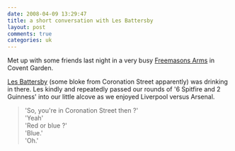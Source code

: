 ```yaml
---
date: 2008-04-09 13:29:47
title: a short conversation with Les Battersby
layout: post
comments: true
categories: uk
---
```

Met up with some friends last night in a very busy
[Freemasons Arms](http://www.beerintheevening.com/pubs/s/50/5069/Freemasons_Arms/Covent_Garden)
in Covent Garden.

[Les Battersby](http://en.wikipedia.org/wiki/Les_Battersby-Brown) (some
bloke from Coronation Street apparently) was drinking in there. Les
kindly and repeatedly passed our rounds of '6 Spitfire and 2 Guinness'
into our little alcove as we enjoyed Liverpool versus Arsenal.

> 'So, you're in Coronation Street then ?'  
> 'Yeah'  
> 'Red or blue ?'  
> 'Blue.'  
> 'Oh.'  
